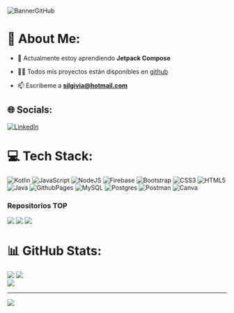 <!--
**SilvanaVitali/SilvanaVitali** is a ✨ _special_ ✨ repository because its `README.md` (this file) appears on your GitHub profile.

Here are some ideas to get you started:

- 🔭 I’m currently working on ...
- 🌱 I’m currently learning ...
- 👯 I’m looking to collaborate on ...
- 🤔 I’m looking for help with ...
- 💬 Ask me about ...
- 📫 How to reach me: ...
- 😄 Pronouns: ...
- ⚡ Fun fact: ...
-->
![BannerGitHub](https://github.com/SilvanaVitali/SilvanaVitali/assets/106769105/afb0fee5-4925-431e-a536-78561bcca55b)

<!--
<h1 align="center">Hola! soy Silvana 👋</h1>
<h3 align="center">Desarrolladora de aplicaciones Android</h3>
-->

# 💫 About Me:
- 🌱 Actualmente estoy aprendiendo **Jetpack Compose**

- 👨‍💻 Todos mis proyectos están disponibles en [github](SilvanaVitali?tab=repositories)

- 📫 Escríbeme a **silgivia@hotmail.com**

## 🌐 Socials:
[![LinkedIn](https://img.shields.io/badge/LinkedIn-%230077B5.svg?logo=linkedin&logoColor=white)](https://linkedin.com/in/silvanavitali) 

# 💻 Tech Stack:
![Kotlin](https://img.shields.io/badge/kotlin-%237F52FF.svg?style=plastic&logo=kotlin&logoColor=white) ![JavaScript](https://img.shields.io/badge/javascript-%23323330.svg?style=plastic&logo=javascript&logoColor=%23F7DF1E) ![NodeJS](https://img.shields.io/badge/node.js-6DA55F?style=plastic&logo=node.js&logoColor=white) ![Firebase](https://img.shields.io/badge/firebase-%23039BE5.svg?style=plastic&logo=firebase) ![Bootstrap](https://img.shields.io/badge/bootstrap-%238511FA.svg?style=plastic&logo=bootstrap&logoColor=white) ![CSS3](https://img.shields.io/badge/css3-%231572B6.svg?style=plastic&logo=css3&logoColor=white) ![HTML5](https://img.shields.io/badge/html5-%23E34F26.svg?style=plastic&logo=html5&logoColor=white) ![Java](https://img.shields.io/badge/java-%23ED8B00.svg?style=plastic&logo=openjdk&logoColor=white) ![GithubPages](https://img.shields.io/badge/github%20pages-121013?style=plastic&logo=github&logoColor=white) ![MySQL](https://img.shields.io/badge/mysql-%2300000f.svg?style=plastic&logo=mysql&logoColor=white) ![Postgres](https://img.shields.io/badge/postgres-%23316192.svg?style=plastic&logo=postgresql&logoColor=white) ![Postman](https://img.shields.io/badge/Postman-FF6C37?style=plastic&logo=postman&logoColor=white) ![Canva](https://img.shields.io/badge/Canva-%2300C4CC.svg?style=plastic&logo=Canva&logoColor=white)
 
### Repositorios TOP
[![](https://github-readme-stats.vercel.app/api/pin/?username=SilvanaVitali&repo=CartelerApp&theme=dark&hide_border=false&include_all_commits=true&count_private=true)](https://github.com/SilvanaVitali/CartelerApp)
[![](https://github-readme-stats.vercel.app/api/pin/?username=SilvanaVitali&repo=CryptoList&theme=dark&hide_border=false&include_all_commits=true&count_private=true)](https://github.com/SilvanaVitali/CryptoList)
[![](https://github-readme-stats.vercel.app/api/pin/?username=SilvanaVitali&repo=MercadoVecinal&theme=dark&hide_border=false&include_all_commits=true&count_private=true)](https://github.com/SilvanaVitali/MercadoVecinal)

# 📊 GitHub Stats:
![](https://github-readme-stats.vercel.app/api/top-langs/?username=SilvanaVitali&theme=dark&hide_border=false&include_all_commits=true&count_private=true&layout=compact) ![](https://github-readme-stats.vercel.app/api?username=SilvanaVitali&theme=dark&hide_border=false&include_all_commits=true&count_private=true)<br/>
![](https://github-readme-streak-stats.herokuapp.com/?user=SilvanaVitali&theme=dark&hide_border=false)<br/>

---
[![](https://visitcount.itsvg.in/api?id=SilvanaVitali&icon=5&color=0)](https://visitcount.itsvg.in)

<!-- Proudly created with GPRM ( https://gprm.itsvg.in ) -->
